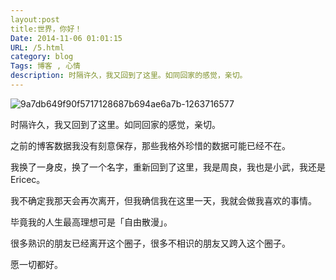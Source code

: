```yaml
---
layout:post
title:世界，你好！
Date: 2014-11-06 01:01:15
URL: /5.html
category: blog
Tags: 博客 , 心情
description: 时隔许久，我又回到了这里。如同回家的感觉，亲切。
---
```


![](http://eric.ec/wp-content/uploads/2014/11/9a7db649f90f5717128687b694ae6a7b-1263716577.jpg "9a7db649f90f5717128687b694ae6a7b-1263716577")




时隔许久，我又回到了这里。如同回家的感觉，亲切。

之前的博客数据我没有刻意保存，那些我格外珍惜的数据可能已经不在。

我换了一身皮，换了一个名字，重新回到了这里，我是周良，我也是小武，我还是Ericec。

我不确定我那天会再次离开，但我确信我在这里一天，我就会做我喜欢的事情。

毕竟我的人生最高理想可是「自由散漫」。

很多熟识的朋友已经离开这个圈子，很多不相识的朋友又跨入这个圈子。

愿一切都好。